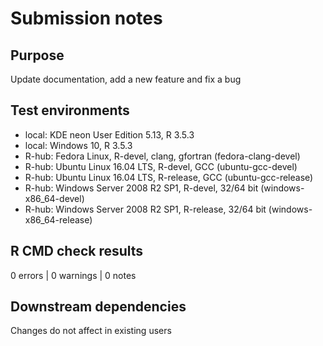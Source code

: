 # Submission notes

## Purpose

Update documentation, add a new feature and fix a bug

## Test environments

* local: KDE neon User Edition 5.13, R 3.5.3
* local: Windows 10, R 3.5.3
* R-hub: Fedora Linux, R-devel, clang, gfortran (fedora-clang-devel)
* R-hub: Ubuntu Linux 16.04 LTS, R-devel, GCC (ubuntu-gcc-devel)
* R-hub: Ubuntu Linux 16.04 LTS, R-release, GCC (ubuntu-gcc-release)
* R-hub: Windows Server 2008 R2 SP1, R-devel, 32/64 bit (windows-x86_64-devel)
* R-hub: Windows Server 2008 R2 SP1, R-release, 32/64 bit (windows-x86_64-release)

## R CMD check results

0 errors | 0 warnings | 0 notes

## Downstream dependencies

Changes do not affect in existing users
